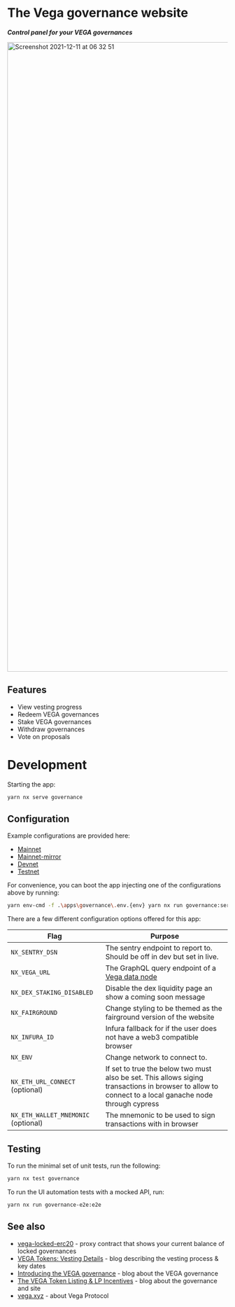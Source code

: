 # The Vega governance website

**_Control panel for your VEGA governances_**

<img width="1438" alt="Screenshot 2021-12-11 at 06 32 51" src="https://user-images.githubusercontent.com/13255539/145666935-563fc1ff-35bc-4cd9-ae6d-cf711cc23454.png">

## Features

- View vesting progress
- Redeem VEGA governances
- Stake VEGA governances
- Withdraw governances
- Vote on proposals

# Development

Starting the app:

```bash
yarn nx serve governance
```

## Configuration

Example configurations are provided here:

- [Mainnet](./.env.mainnet)
- [Mainnet-mirror](./.env.mainnet-mirror)
- [Devnet](./.env.devnet)
- [Testnet](./.env.testnet)

For convenience, you can boot the app injecting one of the configurations above by running:

```bash
yarn env-cmd -f .\apps\governance\.env.{env} yarn nx run governance:serve # e.g. stagnet1
```

There are a few different configuration options offered for this app:

| **Flag**                            | **Purpose**                                                                                                                                           |
| ----------------------------------- | ----------------------------------------------------------------------------------------------------------------------------------------------------- |
| `NX_SENTRY_DSN`                     | The sentry endpoint to report to. Should be off in dev but set in live.                                                                               |
| `NX_VEGA_URL`                       | The GraphQL query endpoint of a [Vega data node](https://github.com/vegaprotocol/networks#data-node)                                                  |
| `NX_DEX_STAKING_DISABLED`           | Disable the dex liquidity page an show a coming soon message                                                                                          |
| `NX_FAIRGROUND`                     | Change styling to be themed as the fairground version of the website                                                                                  |
| `NX_INFURA_ID`                      | Infura fallback for if the user does not have a web3 compatible browser                                                                               |
| `NX_ENV`                            | Change network to connect to.                                                                                                                         |
| `NX_ETH_URL_CONNECT` (optional)     | If set to true the below two must also be set. This allows siging transactions in browser to allow to connect to a local ganache node through cypress |
| `NX_ETH_WALLET_MNEMONIC` (optional) | The mnemonic to be used to sign transactions with in browser                                                                                          |

## Testing

To run the minimal set of unit tests, run the following:

```bash
yarn nx test governance
```

To run the UI automation tests with a mocked API, run:

```bash
yarn nx run governance-e2e:e2e
```

## See also

- [vega-locked-erc20](https://github.com/vegaprotocol/vega-locked-erc20) - proxy contract that shows your current balance
  of locked governances
- [VEGA Tokens: Vesting Details](https://blog.vega.xyz/vega-governances-vesting-details-890b00fc238e) - blog describing
  the vesting process & key dates
- [Introducing the VEGA governance](https://blog.vega.xyz/introducing-the-vega-governance-40dac090b5c1) - blog about the VEGA
  governance
- [The VEGA Token Listing & LP Incentives](https://blog.vega.xyz/unlocking-vega-coinlist-pro-uniswap-sushiswap-b1414750e358) - blog about the governance and site
- [vega.xyz](https://vega.xyz) - about Vega Protocol

